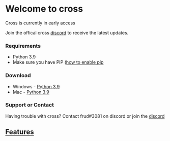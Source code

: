 # Welcome to cross

Cross is currently in early access 

Join the offical cross [discord](https://discord.gg/4eHTExkye4) to receive the latest updates.


### Requirements
- Python 3.9
- Make sure you have PIP ([how to enable pip](https://www.youtube.com/watch?v=YKSpANU8jPE)

### Download

- Windows - [Python 3.9](https://www.python.org/ftp/python/3.9.0/python-3.9.0-amd64.exe)
- Mac - [Python 3.9](https://www.python.org/ftp/python/3.9.0/python-3.9.0-macosx10.9.pkg)


### Support or Contact

Having trouble with cross? Contact frud#3081 on discord or join the [discord](https://discord.gg/4eHTExkye4) 

## [Features](https://voidbotw.github.io/Lisky/)

